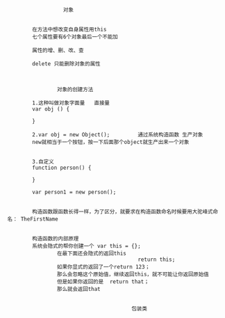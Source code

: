                       对象
            

            在方法中想改变自身属性用this
            七个属性要有6个对象最后一个不能加

            属性的增、删、改、查 

            delete 只能删除对象的属性

              
                
                    对象的创建方法
            
            1.这种叫做对象字面量   直接量 
            var obj () {

            }

            2.var obj = new Object();         通过系统构造函数 生产对象
            new就相当于一个按钮，按一下后面那个object就生产出来一个对象

            
            3.自定义
            function person() {

            }

            var person1 = new person();


            构造函数跟函数长得一样，为了区分，就要求在构造函数命名时候要用大驼峰式命名： TheFirstName


            构造函数的内部原理
            系统会隐式的帮你创建一个 var this = {};
                    在最下面还会隐式的返回this 
                                              return this;
                    如果你显式的返回了一个return 123；
                    那么会忽略这个原始值，继续返回this，就不可能让你返回原始值
                    但是如果你返回的是  return that；
                    那么就会返回that


                                            包装类

                
            
            